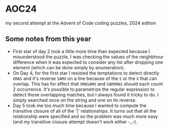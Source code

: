 # AOC24
my second attempt at the Advent of Code coding puzzles, 2024 edition

## Some notes from this year

- First star of day 2 took a little more time than expected because I misunderstood the puzzle, I was checking the values of the neighbhour difference when it was expected to consider any list after dropping one element (which can be done simply by enumeration).
- On Day 4, for the first star I resisted the temptations to detect directly `XMAS` and it's reverse `SAMX` on a line because of the `S` or the `X` that can overlap. This has for effect that `XMASAMX` and `SAMXMAS` should each count 2 occurrence. It's possible to parametrize the regular expression to detect those overlapping matches, but I always found it tricky to do. I simply searched once on the string and one on its reverse. 
- Day 5 took me too much time because I wanted to compute the transitive closure of all of the '|' relationships. It turns out that all the relationship were specified and so the problem was much more easy (and my transitive closure attempt doesn't work either -_-).